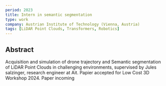 ```yaml
---
period: 2023
title: Intern in semantic segmentation
type: work
company: Austrian Institute of Technology (Vienna, Austria)
tags: [LiDAR Point Clouds, Transformers, Robotics]
---
```


## Abstract

 Acquisition and simulation of drone trajectory and Semantic segmentation of LiDAR Point Clouds in challenging environments, supervised by Jules salzinger, research engineer at Ait.
Papier accepted for Low Cost 3D Workshop 2024. Paper incoming